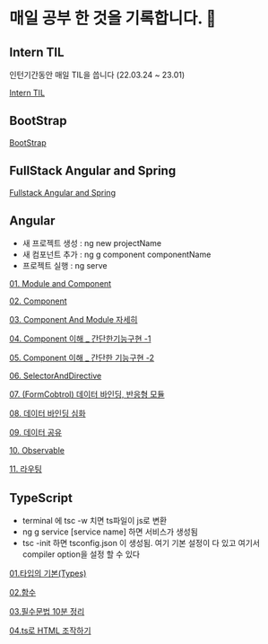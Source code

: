 # 매일 공부 한 것을 기록합니다. 🐌

## Intern TIL
인턴기간동안 매일 TIL을 씁니다 (22.03.24 ~ 23.01)

[Intern TIL](./2022InternTIL/)

## BootStrap
[BootStrap](./BootStrap/)

## FullStack Angular and Spring
[Fullstack Angular and Spring](./FullStack_Angular_and_JavaSpring/)

## Angular
- 새 프로젝트 생성 : ng new projectName
- 새 컴포넌트 추가 : ng g component componentName
- 프로젝트 실행 : ng serve


[01. Module and Component](./Angular/01.Module%20and%20Component.md)

[02. Component](./Angular/02.Component.md)

[03. Component And Module 자세히](./Angular/03.ComponentAndModule%EC%9E%90%EC%84%B8%ED%9E%88.md)

[04. Component 이해 _ 간단한기능구현 -1](./Angular/04.Component%EC%9D%B4%ED%95%B4_%EA%B0%84%EB%8B%A8%ED%95%9C%EA%B8%B0%EB%8A%A5%EA%B5%AC%ED%98%84.md)

[05. Component 이해 _ 간단한 기능구현 -2](./Angular/05.Component%EC%9D%B4%ED%95%B4_%EA%B0%84%EB%8B%A8%ED%95%9C%EA%B8%B0%EB%8A%A5%EA%B5%AC%ED%98%842.md)

[06. SelectorAndDirective](./Angular/06.%20SelectorAndDirective.md)

[07. (FormCobtrol) 데이터 바인딩, 반응형 모듈](./Angular/07.%20(FormControl)%EB%8D%B0%EC%9D%B4%ED%84%B0%EB%B0%94%EC%9D%B8%EB%94%A9%2C%EB%B0%98%EC%9D%91%ED%98%95%20%EB%AA%A8%EB%93%88.md)

[08. 데이터 바인딩 심화](./Angular/08.%20%EB%8D%B0%EC%9D%B4%ED%84%B0%20%EB%B0%94%EC%9D%B8%EB%94%A9%20%EC%8B%AC%ED%99%94.md)

[09. 데이터 공유](./Angular/09.%20%EB%8D%B0%EC%9D%B4%ED%84%B0%EA%B3%B5%EC%9C%A0(Share%2C%20Inject).md)

[10. Observable](./Angular/10.%20Observable.md)

[11. 라우팅](./Angular/11.%20%EB%9D%BC%EC%9A%B0%ED%8C%85.md)

## TypeScript
- terminal 에 tsc -w 치면 ts파일이 js로 변환
- ng g service [service name] 하면 서비스가 생성됨 
- tsc -init 하면 tsconfig.json 이 생성됨. 여기 기본 설정이 다 있고 여기서 compiler option을 설정 할 수 있다

[01.타입의 기본(Types)](./TypeScript/01.%ED%83%80%EC%9E%85%EA%B8%B0%EB%B3%B8(Types).md)

[02.함수](./TypeScript/02.%ED%95%A8%EC%88%98.md)

[03.필수문법 10분 정리](./TypeScript/%ED%95%84%EC%88%98%EB%AC%B8%EB%B2%9510%EB%B6%84%EC%A0%95%EB%A6%AC.js)

[04.ts로 HTML 조작하기](./TypeScript/ts%EB%A1%9CHTML%EC%A1%B0%EC%9E%91%ED%95%98%EA%B8%B0/index.js)


